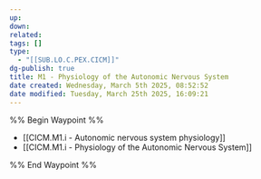 ```yaml
---
up: 
down: 
related: 
tags: []
type:
  - "[[SUB.LO.C.PEX.CICM]]"
dg-publish: true
title: M1 - Physiology of the Autonomic Nervous System
date created: Wednesday, March 5th 2025, 08:52:52
date modified: Tuesday, March 25th 2025, 16:09:21
---
```


%% Begin Waypoint %%

- [[CICM.M1.i - Autonomic nervous system physiology]]
- [[CICM.M1.i - Physiology of the Autonomic Nervous System]]

%% End Waypoint %%
